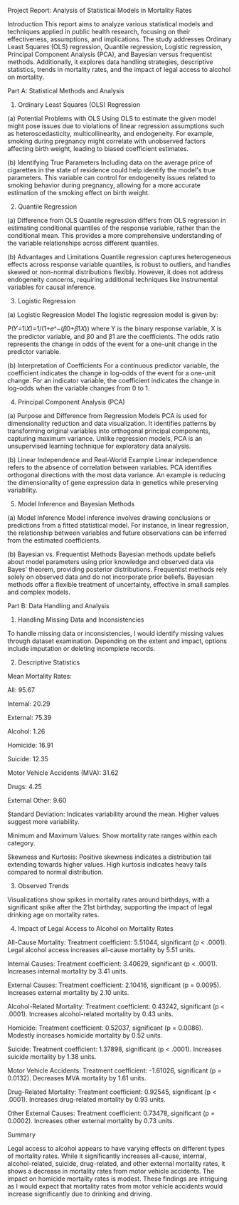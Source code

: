 Project Report: Analysis of Statistical Models in Mortality Rates 

Introduction
This report aims to analyze various statistical models and techniques applied in public health research, focusing on their effectiveness, assumptions, and implications. 
The study addresses Ordinary Least Squares (OLS) regression, Quantile regression, Logistic regression, Principal Component Analysis (PCA), and Bayesian versus frequentist methods. 
Additionally, it explores data handling strategies, descriptive statistics, trends in mortality rates, and the impact of legal access to alcohol on mortality.

Part A: Statistical Methods and Analysis
1. Ordinary Least Squares (OLS) Regression

(a) Potential Problems with OLS
Using OLS to estimate the given model might pose issues due to violations of linear regression assumptions such as heteroscedasticity, multicollinearity, and endogeneity.
For example, smoking during pregnancy might correlate with unobserved factors affecting birth weight, leading to biased coefficient estimates.

(b) Identifying True Parameters
Including data on the average price of cigarettes in the state of residence could help identify the model's true parameters. 
This variable can control for endogeneity issues related to smoking behavior during pregnancy, allowing for a more accurate estimation of the smoking effect on birth weight.

2. Quantile Regression

(a) Difference from OLS
Quantile regression differs from OLS regression in estimating conditional quantiles of the response variable, rather than the conditional mean.
This provides a more comprehensive understanding of the variable relationships across different quantiles.

(b) Advantages and Limitations
Quantile regression captures heterogeneous effects across response variable quantiles, is robust to outliers, and handles skewed or non-normal distributions flexibly. 
However, it does not address endogeneity concerns, requiring additional techniques like instrumental variables for causal inference.

3. Logistic Regression

(a) Logistic Regression Model
The logistic regression model is given by:

P(𝑌=1∣𝑋)=1/(1+𝑒^−(𝛽0+𝛽1𝑋))
where Y is the binary response variable, X is the predictor variable, and β0 and β1 are the coefficients. The odds ratio represents the change in odds of the event for a one-unit change in the predictor variable.

(b) Interpretation of Coefficients
For a continuous predictor variable, the coefficient indicates the change in log-odds of the event for a one-unit change.
For an indicator variable, the coefficient indicates the change in log-odds when the variable changes from 0 to 1.

4. Principal Component Analysis (PCA)
   
(a) Purpose and Difference from Regression Models
PCA is used for dimensionality reduction and data visualization. It identifies patterns by transforming original variables into orthogonal principal components, capturing maximum variance.
Unlike regression models, PCA is an unsupervised learning technique for exploratory data analysis.

(b) Linear Independence and Real-World Example
Linear independence refers to the absence of correlation between variables. PCA identifies orthogonal directions with the most data variance. 
An example is reducing the dimensionality of gene expression data in genetics while preserving variability.

5. Model Inference and Bayesian Methods
   
(a) Model Inference
Model inference involves drawing conclusions or predictions from a fitted statistical model.
For instance, in linear regression, the relationship between variables and future observations can be inferred from the estimated coefficients.

(b) Bayesian vs. Frequentist Methods
Bayesian methods update beliefs about model parameters using prior knowledge and observed data via Bayes' theorem, providing posterior distributions. 
Frequentist methods rely solely on observed data and do not incorporate prior beliefs. Bayesian methods offer a flexible treatment of uncertainty, effective in small samples and complex models.

Part B: Data Handling and Analysis
1. Handling Missing Data and Inconsistencies
   
To handle missing data or inconsistencies, I would identify missing values through dataset examination. Depending on the extent and impact, options include imputation or deleting incomplete records.

2. Descriptive Statistics
   
Mean Mortality Rates:

All: 95.67

Internal: 20.29

External: 75.39

Alcohol: 1.26

Homicide: 16.91

Suicide: 12.35

Motor Vehicle Accidents (MVA): 31.62

Drugs: 4.25

External Other: 9.60

Standard Deviation: Indicates variability around the mean. Higher values suggest more variability.

Minimum and Maximum Values: Show mortality rate ranges within each category.

Skewness and Kurtosis: Positive skewness indicates a distribution tail extending towards higher values. High kurtosis indicates heavy tails compared to normal distribution.

3. Observed Trends
   
Visualizations show spikes in mortality rates around birthdays, with a significant spike after the 21st birthday, supporting the impact of legal drinking age on mortality rates.

4. Impact of Legal Access to Alcohol on Mortality Rates
   
All-Cause Mortality:
Treatment coefficient: 5.51044, significant (p < .0001).
Legal alcohol access increases all-cause mortality by 5.51 units.

Internal Causes:
Treatment coefficient: 3.40629, significant (p < .0001).
Increases internal mortality by 3.41 units.

External Causes:
Treatment coefficient: 2.10416, significant (p = 0.0095).
Increases external mortality by 2.10 units.

Alcohol-Related Mortality:
Treatment coefficient: 0.43242, significant (p < .0001).
Increases alcohol-related mortality by 0.43 units.

Homicide:
Treatment coefficient: 0.52037, significant (p = 0.0086).
Modestly increases homicide mortality by 0.52 units.

Suicide:
Treatment coefficient: 1.37898, significant (p < .0001).
Increases suicide mortality by 1.38 units.

Motor Vehicle Accidents:
Treatment coefficient: -1.61026, significant (p = 0.0132).
Decreases MVA mortality by 1.61 units.

Drug-Related Mortality:
Treatment coefficient: 0.92545, significant (p < .0001).
Increases drug-related mortality by 0.93 units.

Other External Causes:
Treatment coefficient: 0.73478, significant (p = 0.0002).
Increases other external mortality by 0.73 units.

Summary

Legal access to alcohol appears to have varying effects on different types of mortality rates. 
While it significantly increases all-cause, internal, alcohol-related, suicide, drug-related, and other external mortality rates, it shows a decrease in mortality rates from motor vehicle accidents. 
The impact on homicide mortality rates is modest. 
These findings are intriguing as I would expect that mortality rates from motor vehicle accidents would increase significantly due to drinking and driving.

